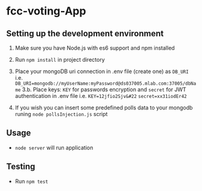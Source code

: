 # fcc-voting-App

## Setting up the development environment

1.  Make sure you have Node.js with es6 support and npm installed
2.  Run `npm install` in project directory
3.  Place your mongoDB uri connection in .env file (create one) as `DB_URI`
    i.e. `DB_URI=mongodb://myUserName:myPassword@ds037005.mlab.com:37005/dbName`
3.b. Place keys: `KEY` for passwords encryption and `secret` for JWT authentication in .env file
    i.e.
    `KEY=12jfio2Sjv&#22`
    `secret=xx31iodEr42`

4.  If you wish you can insert some predefined polls data to your mongodb runing `node pollsInjection.js` script

## Usage

- `node server` will run application

## Testing

- Run `npm test`
